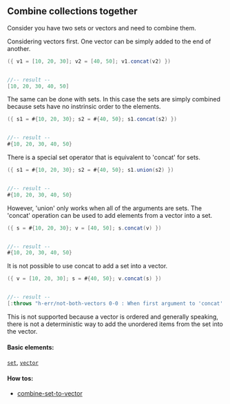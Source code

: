 <!---
  This markdown file was generated. Do not edit.
  -->

## Combine collections together

Consider you have two sets or vectors and need to combine them.

Considering vectors first. One vector can be simply added to the end of another.

```java
({ v1 = [10, 20, 30]; v2 = [40, 50]; v1.concat(v2) })


//-- result --
[10, 20, 30, 40, 50]
```

The same can be done with sets. In this case the sets are simply combined because sets have no instrinsic order to the elements.

```java
({ s1 = #{10, 20, 30}; s2 = #{40, 50}; s1.concat(s2) })


//-- result --
#{10, 20, 30, 40, 50}
```

There is a special set operator that is equivalent to 'concat' for sets.

```java
({ s1 = #{10, 20, 30}; s2 = #{40, 50}; s1.union(s2) })


//-- result --
#{10, 20, 30, 40, 50}
```

However, 'union' only works when all of the arguments are sets. The 'concat' operation can be used to add elements from a vector into a set.

```java
({ s = #{10, 20, 30}; v = [40, 50]; s.concat(v) })


//-- result --
#{10, 20, 30, 40, 50}
```

It is not possible to use concat to add a set into a vector.

```java
({ v = [10, 20, 30]; s = #{40, 50}; v.concat(s) })


//-- result --
[:throws "h-err/not-both-vectors 0-0 : When first argument to 'concat' is a vector, second argument must also be a vector"]
```

This is not supported because a vector is ordered and generally speaking, there is not a deterministic way to add the unordered items from the set into the vector.

#### Basic elements:

[`set`](../jadeite-basic-syntax-reference.md#set), [`vector`](../jadeite-basic-syntax-reference.md#vector)

#### How tos:

* [combine-set-to-vector](../how-to/combine-set-to-vector.md)


